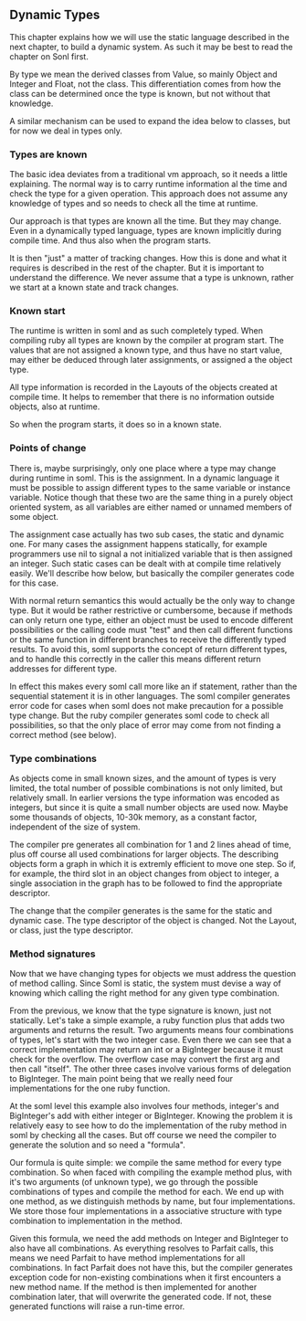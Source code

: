 ## Dynamic Types

This chapter explains how we will use the static language described in the next chapter, to build a
dynamic system. As such it may be best to read the chapter on Sonl first.

By type we mean the derived classes from Value, so mainly Object and Integer and Float, not the
class. This differentiation comes from how the class can be determined once the type is known,
but not without that knowledge.

A similar mechanism can be used to expand the idea below to classes, but for now we deal in types
only.

### Types are known

The basic idea deviates from a traditional vm approach, so it needs a little explaining.
The normal way is to carry runtime  information al the time and check the type for a given operation.
This approach does not assume any knowledge of types and so needs to check all the time at runtime.

Our approach is that types are known all the time. But they may change. Even in a dynamically typed
language, types are known implicitly during compile time. And thus also when the program starts.

It is then "just" a matter of tracking changes. How this is done and what it requires is described
in the rest of the chapter. But it is important to understand the difference. We never assume that
a type is unknown, rather we start at a known state and track changes.

### Known start

The runtime is written in soml and as such completely typed.
When compiling ruby all types are known by the compiler at program start.
The values that are not assigned a known type, and thus have no start value, may either be deduced
through later assignments, or assigned a the object type.

All type information is recorded in the Layouts of the objects created at compile time. It helps
to remember that there is no information outside objects, also at runtime.

So when the program starts, it does so in a known state.

### Points of change

There is, maybe surprisingly, only one place where a type may change during runtime in soml. This is
the assignment. In a dynamic language it must be possible to assign different types to the same variable
or instance variable. Notice though that these two are the same thing in a purely object oriented
system, as all variables are either named or unnamed members of some object.

The assignment case actually has two sub cases, the static and dynamic one. For many cases the
assignment happens statically, for example programmers use nil to signal a not initialized variable
that is then assigned an integer. Such static cases can be dealt with at compile time relatively
easily. We'll describe how below, but basically the compiler generates code for this case.

With normal return semantics this would actually be the only way to change type. But it would be
rather restrictive or cumbersome, because if methods can only return one type, either an object must
be used to encode different possibilities or the calling code must "test" and then call different
functions or the same function in different branches to receive the differently typed results.
To avoid this, soml supports the concept of return different types, and to handle this correctly in
the caller this means different return addresses for different type.

In effect this makes every soml call more like an if statement, rather than the sequential statement
it is in other languages. The soml compiler generates error code for cases when soml does not
make precaution for a possible type change. But the ruby compiler generates soml code to check all
possibilities, so that the only place of error may come from not finding a correct method (see below).

### Type combinations

As objects come in small known sizes, and the amount of types is very limited, the total number
of possible combinations is not only limited, but relatively small.
In earlier versions the type information was encoded as integers, but since it is quite a small
number objects are used now. Maybe some thousands of objects,
10-30k memory, as a constant factor, independent of the size of system.

The compiler pre generates all combination for 1 and 2 lines ahead of time, plus off course all
used combinations for larger objects. The describing objects form a graph in which it is extremly
efficient to move one step. So if, for example, the third slot in an object changes from
object to integer, a single association in the graph has to be followed to find the appropriate
descriptor.

The change that the compiler generates is the same for the static and dynamic case. The type
descriptor of the object is changed. Not the Layout, or class, just the type descriptor.

### Method signatures

Now that we have changing types for objects we must address the question of method calling.
Since Soml is static, the system must devise a way of knowing which calling the right method
for any given type combination.

From the previous, we know that the type signature is known, just not statically. Let's take a
simple example, a ruby function plus that adds two arguments and returns the result. Two
arguments means four combinations of types, let's start with the two integer case. Even there we can
see that a correct implementation may return an int or a BigInteger because it must check for the
overflow. The overflow case may convert the first arg and then call "itself". The other three cases
involve various forms of delegation to BigInteger. The main point being that we really need four
implementations for the one ruby function.

At the soml level this example also involves four methods, integer's and BigInteger's add with either
integer or BigInteger. Knowing the problem it is relatively easy to see how to do the implementation
of the ruby method in soml by checking all the cases. But off course we need the compiler to generate
the solution and so need a "formula".

Our formula is quite simple: we compile the same method for every type combination. So when faced
with compiling the example method plus, with it's two arguments (of unknown type), we go through the
possible combinations of types and compile the method for each. We end up with one method, as we
distinguish methods by name, but four implementations. We store those four implementations in a
associative structure with type combination to implementation in the method.

Given this formula, we need the add methods on Integer and BigInteger to also have all combinations.
As everything resolves to Parfait calls, this means we need Parfait to have method implementations
for all combinations. In fact Parfait does not have this, but the compiler generates exception code
for non-existing combinations when it first encounters a new method name. If the method is then
implemented for another combination later, that will overwrite the generated code. If not, these
generated functions will raise a run-time error.
